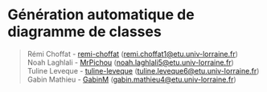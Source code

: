 # Génération automatique de diagramme de classes

> Rémi Choffat - [remi-choffat](https://github.com/remi-choffat) (remi.choffat1@etu.univ-lorraine.fr)</br>
> Noah Laghlali - [MrPichou](https://github.com/MrPichou) (noah.laghlali5@etu.univ-lorraine.fr)</br>
> Tuline Leveque - [tuline-leveque](https://github.com/tuline-leveque) (tuline.leveque6@etu.univ-lorraine.fr) </br>
> Gabin Mathieu - [GabinM](https://github.com/GabinM) (gabin.mathieu4@etu.univ-lorraine.fr)
